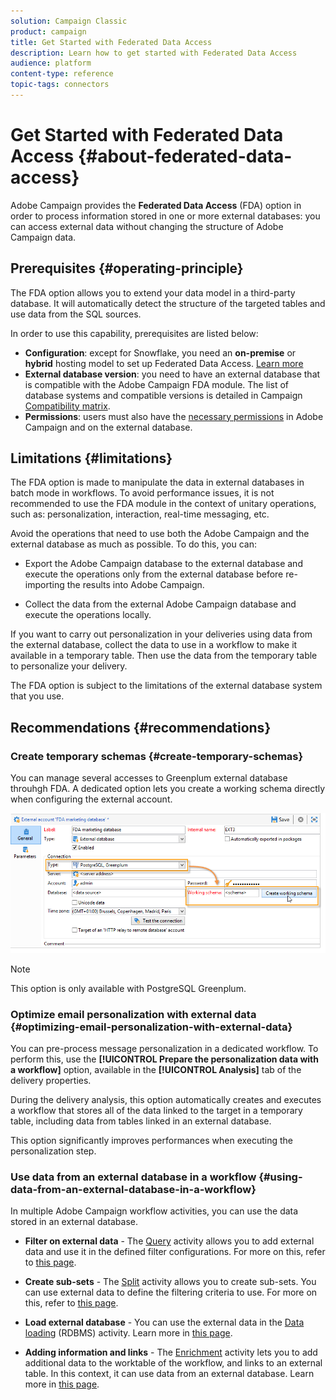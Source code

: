 ```yaml
---
solution: Campaign Classic
product: campaign
title: Get Started with Federated Data Access
description: Learn how to get started with Federated Data Access
audience: platform
content-type: reference
topic-tags: connectors
---
```


# Get Started with Federated Data Access {#about-federated-data-access}

Adobe Campaign provides the **Federated Data Access** (FDA) option in order to process information stored in one or more external databases: you can access external data without changing the structure of Adobe Campaign data.

## Prerequisites {#operating-principle}

The FDA option allows you to extend your data model in a third-party database. It will automatically detect the structure of the targeted tables and use data from the SQL sources.

In order to use this capability, prerequisites are listed below:

* **Configuration**: except for Snowflake, you need an **on-premise** or **hybrid** hosting model to set up Federated Data Access. [Learn more](../../installation/using/hosting-models.md)
* **External database version**: you need to have an external database that is compatible with the Adobe Campaign FDA module. The list of database systems and compatible versions is detailed in Campaign [Compatibility matrix](../../rn/using/compatibility-matrix.md#FederatedDataAccessFDA). 
* **Permissions**: users must also have the [necessary permissions](../../installation/using/remote-database-access-rights.md) in Adobe Campaign and on the external database.

## Limitations {#limitations}

The FDA option is made to manipulate the data in external databases in batch mode in workflows. To avoid performance issues, it is not recommended to use the FDA module in the context of unitary operations, such as: personalization, interaction, real-time messaging, etc.

Avoid the operations that need to use both the Adobe Campaign and the external database as much as possible. To do this, you can:

* Export the Adobe Campaign database to the external database and execute the operations only from the external database before re-importing the results into Adobe Campaign.

* Collect the data from the external Adobe Campaign database and execute the operations locally.

If you want to carry out personalization in your deliveries using data from the external database, collect the data to use in a workflow to make it available in a temporary table. Then use the data from the temporary table to personalize your delivery.

The FDA option is subject to the limitations of the external database system that you use.

## Recommendations {#recommendations}

### Create temporary schemas {#create-temporary-schemas}

You can manage several accesses to Greenplum external database throuhgh FDA. A dedicated option lets you create a working schema directly when configuring the external account.

![](assets/fda_work_table.png)

>[!NOTE]
>
>This option is only available with PostgreSQL Greenplum.

### Optimize email personalization with external data {#optimizing-email-personalization-with-external-data}

You can pre-process message personalization in a dedicated workflow. To perform this, use the **[!UICONTROL Prepare the personalization data with a workflow]** option, available in the **[!UICONTROL Analysis]** tab of the delivery properties.

During the delivery analysis, this option automatically creates and executes a workflow that stores all of the data linked to the target in a temporary table, including data from tables linked in an external database.

This option significantly improves performances when executing the personalization step.

### Use data from an external database in a workflow {#using-data-from-an-external-database-in-a-workflow}

In multiple Adobe Campaign workflow activities, you can use the data stored in an external database.

* **Filter on external data** -  The [Query](../../workflow/using/targeting-data.md#selecting-data) activity allows you to add external data and use it in the defined filter configurations. For more on this, refer to [this page](../../workflow/using/targeting-data.md#selecting-data).

* **Create sub-sets** - The [Split](../../workflow/using/split.md) activity allows you to create sub-sets. You can use external data to define the filtering criteria to use. For more on this, refer to [this page](../../workflow/using/split.md).

* **Load external database** - You can use the external data in the [Data loading](../../workflow/using/data-loading--rdbms-.md) (RDBMS) activity. Learn more in [this page](../../workflow/using/data-loading--rdbms-.md).

* **Adding information and links** - The [Enrichment](../../workflow/using/enrichment.md) activity lets you to add additional data to the worktable of the workflow, and links to an external table. In this context, it can use data from an external database. Learn more in [this page](../../workflow/using/enrichment.md).
